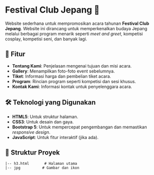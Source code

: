 # Festival Club Jepang 🎌

Website sederhana untuk mempromosikan acara tahunan **Festival Club Jepang**. Website ini dirancang untuk memperkenalkan budaya Jepang melalui berbagai program menarik seperti *meet and greet*, kompetisi cosplay, kompetisi seni, dan banyak lagi.

## 📜 Fitur
- **Tentang Kami**: Penjelasan mengenai tujuan dan misi acara.
- **Gallery**: Menampilkan foto-foto event sebelumnya.
- **Tiket**: Informasi harga dan pembelian tiket acara.
- **Program**: Rincian program seperti kompetisi dan sesi khusus.
- **Kontak Kami**: Informasi kontak untuk penyelenggara acara.

## 🛠️ Teknologi yang Digunakan
- **HTML5**: Untuk struktur halaman.
- **CSS3**: Untuk desain dan gaya.
- **Bootstrap 5**: Untuk mempercepat pengembangan dan memastikan *responsive design*.
- **JavaScript**: Untuk fitur interaktif (jika ada).

## 📂 Struktur Proyek
```plaintext
|-- h3.html       # Halaman utama
|-- jpg          # Gambar dan ikon
